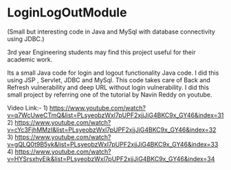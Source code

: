 # LoginLogOutModule
(Small but interesting code in Java and MySql with database connectivity using JDBC.)

3rd year Engineering students may find this project useful for their academic work.

Its a small Java code for login and logout functionality Java code.
I did this using JSP , Servlet, JDBC and MySql. 
This code takes care of Back and Refresh vulnerability and deep URL without login vulnerability. 
I did this small project by referring one of the tutorial by Navin Reddy on youtube.

Video Link:- 1) https://www.youtube.com/watch?v=q7WcUweCTmQ&list=PLsyeobzWxl7pUPF2xjjJiG4BKC9x_GY46&index=31
             2) https://www.youtube.com/watch?v=cYc3FjhMMzI&list=PLsyeobzWxl7pUPF2xjjJiG4BKC9x_GY46&index=32
             3) https://www.youtube.com/watch?v=gQLQ0t9B5yk&list=PLsyeobzWxl7pUPF2xjjJiG4BKC9x_GY46&index=33
             4) https://www.youtube.com/watch?v=HYSrsxhyEik&list=PLsyeobzWxl7pUPF2xjjJiG4BKC9x_GY46&index=34
             
             
